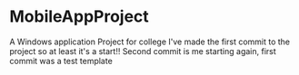 # MobileAppProject
A Windows application Project for college
I've made the first commit to the project so at least it's a start!!
Second commit is me starting again, first commit was a test template
